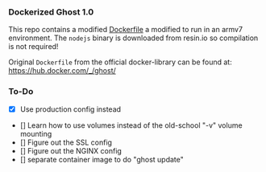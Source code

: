 ### Dockerized Ghost 1.0

This repo contains a modified [Dockerfile](Dockerfile.armhf) a modified to run in an armv7 environment.
The `nodejs` binary is downloaded from resin.io so compilation is not required!

Original `Dockerfile` from the official docker-library can be found at: https://hub.docker.com/_/ghost/


### To-Do

- [x] Use production config instead
- [] Learn how to use volumes instead of the old-school "-v" volume mounting
- [] Figure out the SSL config
- [] Figure out the NGINX config
- [] separate container image to do "ghost update"
